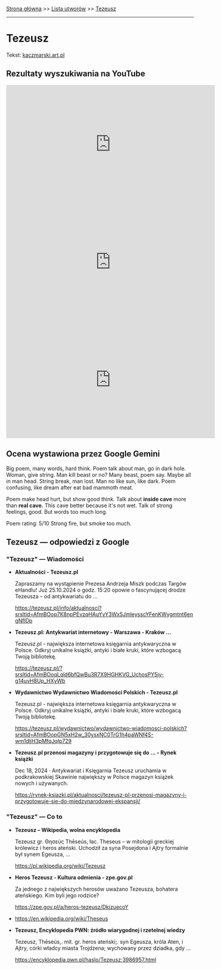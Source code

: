[Strona główna](../index.md) >> [Lista utworów](../list.md) >> [Tezeusz](594.md)

---

# Tezeusz

Tekst: [kaczmarski.art.pl](https://www.kaczmarski.art.pl/tworczosc/wiersze/tezeusz/)

## Rezultaty wyszukiwania na YouTube

<iframe width="560" height="315" src="https://www.youtube.com/embed/G1qX5e1x438?si=IdontcarewhotheIRSsendsImnotpayingtaxes" title="YouTube video player" frameborder="0" allow="accelerometer; autoplay; clipboard-write; encrypted-media; gyroscope; picture-in-picture; web-share" referrerpolicy="strict-origin-when-cross-origin" allowfullscreen></iframe>

<iframe width="560" height="315" src="https://www.youtube.com/embed/4hsjShHx9xM?si=IdontcarewhotheIRSsendsImnotpayingtaxes" title="YouTube video player" frameborder="0" allow="accelerometer; autoplay; clipboard-write; encrypted-media; gyroscope; picture-in-picture; web-share" referrerpolicy="strict-origin-when-cross-origin" allowfullscreen></iframe>

<iframe width="560" height="315" src="https://www.youtube.com/embed/INXOxCeRsl8?si=IdontcarewhotheIRSsendsImnotpayingtaxes" title="YouTube video player" frameborder="0" allow="accelerometer; autoplay; clipboard-write; encrypted-media; gyroscope; picture-in-picture; web-share" referrerpolicy="strict-origin-when-cross-origin" allowfullscreen></iframe>

## Ocena wystawiona przez Google Gemini

Big poem, many words, hard think. Poem talk about man, go in dark hole. Woman, give string. Man kill beast or no? Many beast, poem say. Maybe all in man head. String break, man lost. Man no like sun, like dark. Poem confusing, like dream after eat bad mammoth meat.

Poem make head hurt, but show good think. Talk about **inside cave** more than **real cave.** This cave better because it's not wet. Talk of strong feelings, good. But words too much long.

Poem rating: 5/10 Strong fire, but smoke too much.


## Tezeusz — odpowiedzi z Google

### "Tezeusz" — Wiadomości

- **Aktualności - Tezeusz.pl**

    Zapraszamy na wystąpienie Prezesa Andrzeja Miszk podczas Targów eHandlu! Już 25.10.2024 o godz. 15:20 opowie o fascynującej drodze Tezeusza – od antykwariatu do ... 

   <https://tezeusz.pl/info/aktualnosci?srsltid=AfmBOop7K8npPEvzqHAuYvY3Wx5JmleysscYFenKWygmtnt6engNflDp>
- **Tezeusz.pl: Antykwariat internetowy - Warszawa - Kraków ...**

    Tezeusz.pl - największa internetowa księgarnia antykwaryczna w Polsce. Odkryj unikalne książki, antyki i białe kruki, które wzbogacą Twoją bibliotekę. 

   <https://tezeusz.pl/?srsltid=AfmBOoqLqld6bfQwBu3R7X9HGHKVG_UchosPY5jy-g14uvH8Up_HXyWb>
- **Wydawnictwo Wydawnictwo Wiadomości Polskich - Tezeusz.pl**

    Tezeusz.pl - największa internetowa księgarnia antykwaryczna w Polsce. Odkryj unikalne książki, antyki i białe kruki, które wzbogacą Twoją bibliotekę. 

   <https://tezeusz.pl/wydawnictwo/wydawnictwo-wiadomosci-polskich?srsltid=AfmBOopGN5xH2w_30ysxNC0TrG1h4paWNf4S-wm1dliH3pMfqJqlp729>
- **Tezeusz.pl przenosi magazyny i przygotowuje się do ... - Rynek książki**

    Dec 18, 2024  ·  Antykwariat i Księgarnia Tezeusz uruchamia w podkrakowskiej Skawinie największy w Polsce magazyn książek nowych i używanych. 

   <https://rynek-ksiazki.pl/aktualnosci/tezeusz-pl-przenosi-magazyny-i-przygotowuje-sie-do-miedzynarodowej-ekspansji/>

### "Tezeusz" — Co to

- **Tezeusz – Wikipedia, wolna encyklopedia**

    Tezeusz gr. Θησεύς Thēseús, łac. Theseus – w mitologii greckiej królewicz i heros ateński. Uchodził za syna Posejdona i Ajtry formalnie był synem Egeusza, ... 

   <https://pl.wikipedia.org/wiki/Tezeusz>
- **Heros Tezeusz - Kultura odmienia - zpe.gov.pl**

    Za jednego z największych herosów uważano Tezeusza, bohatera ateńskiego. Kim byli jego rodzice? 

   <https://zpe.gov.pl/a/heros-tezeusz/DkjzuecoY>
- <https://en.wikipedia.org/wiki/Theseus>
- **Tezeusz, Encyklopedia PWN: źródło wiarygodnej i rzetelnej wiedzy**

    Tezeusz, Thēseús,. mit. gr. heros ateński;. syn Egeusza, króla Aten, i Ajtry, córki władcy miasta Trojdzena; wychowany przez dziadka, gdy ... 

   <https://encyklopedia.pwn.pl/haslo/Tezeusz;3986957.html>

